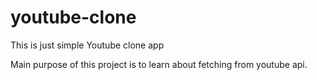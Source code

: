 # youtube-clone

This is just simple Youtube clone app

Main purpose of this project is to learn about fetching from youtube api.